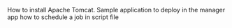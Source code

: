 How to install Apache Tomcat.
Sample application to deploy in the manager app
how to schedule a job in script file 
